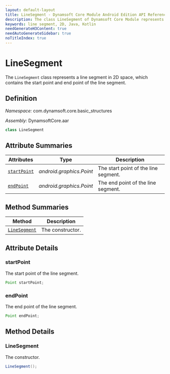 ```yaml
---
layout: default-layout
title: LineSegment - Dynamsoft Core Module Android Edition API Reference
description: The class LineSegment of Dynamsoft Core Module represents a line segment in 2D space, which contains the start point and end point of the line segment.
keywords: line segment, 2D, Java, Kotlin
needGenerateH3Content: true
needAutoGenerateSidebar: true
noTitleIndex: true
---
```


# LineSegment

The `LineSegment` class represents a line segment in 2D space, which contains the start point and end point of the line segment.

## Definition

*Namespace:* com.dynamsoft.core.basic_structures

*Assembly:* DynamsoftCore.aar

```java
class LineSegment
```

## Attribute Summaries

| Attributes | Type | Description |
| ---------- | ---- | ----------- |
| [`startPoint`](#startpoint) | *android.graphics.Point* | The start point of the line segment. |
| [`endPoint`](#endpoint) | *android.graphics.Point* | The end point of the line segment. |

## Method Summaries

| Method | Description |
| ------ | ----------- |
| [`LineSegment`](#linesegment-1) | The constructor. |

## Attribute Details

### startPoint

The start point of the line segment.

```java
Point startPoint;
```

### endPoint

The end point of the line segment.

```java
Point endPoint;
```

## Method Details

### LineSegment

The constructor.

```java
LineSegment();
```
